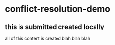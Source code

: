 # conflict-resolution-demo

## this is submitted created locally
all of this content is created  blah blah blah